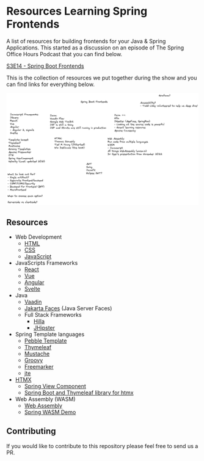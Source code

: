 # Resources Learning Spring Frontends

A list of resources for building frontends for your Java & Spring Applications. This started as a discussion on an
episode of The Spring Office Hours Podcast that you can find below. 

[S3E14 - Spring Boot Frontends](https://spring-office-hours.transistor.fm/episodes/s3e14-spring-boot-frontends)

This is the collection of resources we put together during the show and you can find links for everything below. 

![Spring Boot Frontends](./spring-boot-frontends.png)

## Resources 

- Web Development
    - [HTML](https://developer.mozilla.org/en-US/docs/Web/HTML)
    - [CSS](https://developer.mozilla.org/en-US/docs/Web/CSS)
    - [JavaScript](https://developer.mozilla.org/en-US/docs/Web/JavaScript)
- JavaScripts Frameworks
    - [React](https://react.dev/)
    - [Vue](https://vuejs.org/)
    - [Angular](https://angular.io/)
    - [Svelte](https://svelte.dev/)
- Java
    - [Vaadin](https://vaadin.com/)
    - [Jakarta Faces](https://github.com/jakartaee/faces) (Java Server Faces)
    - Full Stack Frameworks
        - [Hilla](https://hilla.dev/)
        - [JHipster](https://www.jhipster.tech/)
- Spring Template languages
    - [Pebble Template](https://pebbletemplates.io/)
    - [Thymeleaf](https://www.thymeleaf.org/)
    - [Mustache](https://mustache.github.io/)
    - [Groovy](https://docs.spring.io/spring-framework/reference/web/webmvc-view/mvc-groovymarkup.html)
    - [Freemarker](https://freemarker.apache.org/index.html)
    - [jte](https://jte.gg/)
- [HTMX](https://htmx.org/)
    - [Spring View Component](https://github.com/tschuehly/spring-view-component)
    - [Spring Boot and Thymeleaf library for htmx](https://github.com/wimdeblauwe/htmx-spring-boot)
- Web Assembly (WASM)
    - [Web Assembly](https://github.com/wimdeblauwe/htmx-spring-boot)
    - [Spring WASM Demo](https://github.com/dsyer/spring-wasm-demo)

## Contributing

If you would like to contribute to this repository please feel free to send us a PR.
